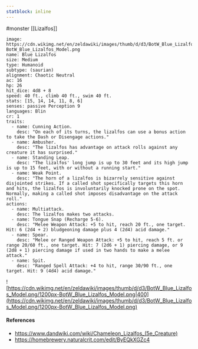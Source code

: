 ```yaml
---
statblock: inline
---
```

 #monster [[Lizalfos]]

```statblock
image: https://cdn.wikimg.net/en/zeldawiki/images/thumb/d/d3/BotW_Blue_Lizalfos_Model.png/1200px-BotW_Blue_Lizalfos_Model.png
name: Blue Lizalfos
size: Medium
type: Humanoid
subtype: (saurian)
alignment: Chaotic Neutral
ac: 16
hp: 26
hit_dice: 4d8 + 8
speed: 40 ft., climb 40 ft., swim 40 ft.
stats: [15, 14, 14, 11, 8, 6]
senses: passive Perception 9
languages: Blin
cr: 1
traits:
  - name: Cunning Action.
    desc: "On each of its turns, the lizalfos can use a bonus action to take the Dash or Disengage actions."
  - name: Ambusher.
    desc: "The lizalfos has advantage on attack rolls against any creature it has surprised."
  - name: Standing Leap.
    desc: "The lizalfos' long jump is up to 30 feet and its high jump is up to 15 feet, with or without a running start."
  - name: Weak Point.
    desc: "The horn of a lizalfos is bizarrely sensitive against disjointed strikes. If a called shot specifically targets this horn and hits, the lizalfos is involuntarily knocked prone on the spot. Normally, making a called shot imposes disadvantage on the attack roll."
actions:
  - name: Multiattack.
    desc: The lizalfos makes two attacks.
  - name: Tongue Snap (Recharge 5-6).
    desc: "Melee Weapon Attack: +5 to hit, reach 20 ft., one target. Hit: 6 (2d4 + 2) bludgeoning damage plus 4 (2d4) acid damage."
  - name: Spear.
    desc: "Melee or Ranged Weapon Attack: +5 to hit, reach 5 ft. or range 20/60 ft., one target. Hit: 7 (2d6 + 1) piercing damage, or 9 (2d8 + 1) piercing damage if used in two hands to make a melee attack."
  - name: Spit.
    desc: "Ranged Spell Attack: +4 to hit, range 30/90 ft., one target. Hit: 9 (4d4) acid damage."
```

![https://cdn.wikimg.net/en/zeldawiki/images/thumb/d/d3/BotW_Blue_Lizalfos_Model.png/1200px-BotW_Blue_Lizalfos_Model.png|400](https://cdn.wikimg.net/en/zeldawiki/images/thumb/d/d3/BotW_Blue_Lizalfos_Model.png/1200px-BotW_Blue_Lizalfos_Model.png)

#### References

* https://www.dandwiki.com/wiki/Chameleon_Lizalfos_(5e_Creature)
* https://homebrewery.naturalcrit.com/edit/ByEQkXGZc4